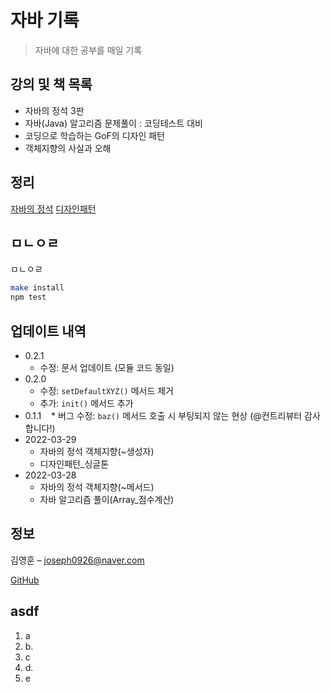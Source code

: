 # 자바 기록
> 자바에 대한 공부를 매일 기록


## 강의 및 책 목록

* 자바의 정석 3판
* 자바(Java) 알고리즘 문제풀이 : 코딩테스트 대비
* 코딩으로 학습하는 GoF의 디자인 패턴
* 객체지향의 사실과 오해

## 정리


[자바의 정석](https://github.com/chlrkdgml77/Java_Study/tree/main/%EC%9E%90%EB%B0%94%EC%9D%98%20%EC%A0%95%EC%84%9D)
[디자인패턴](https://github.com/chlrkdgml77/Java_Study/tree/main/%EB%94%94%EC%9E%90%EC%9D%B8%ED%8C%A8%ED%84%B4)


## ㅁㄴㅇㄹ

ㅁㄴㅇㄹ

```sh
make install
npm test
```

## 업데이트 내역

* 0.2.1
    * 수정: 문서 업데이트 (모듈 코드 동일)
* 0.2.0
    * 수정: `setDefaultXYZ()` 메서드 제거
    * 추가: `init()` 메서드 추가
* 0.1.1
    * 버그 수정: `baz()` 메서드 호출 시 부팅되지 않는 현상 (@컨트리뷰터 감사합니다!)
* 2022-03-29
    * 자바의 정석 객체지향(~생성자)
    * 디자인패턴_싱글톤
* 2022-03-28
    * 자바의 정석 객체지향(~메서드)
    * 자바 알고리즘 풀이(Array_점수계산)

## 정보

김영훈 – joseph0926@naver.com

[GitHub](https://github.com/chlrkdgml77)

## asdf

1. a
2. b.
3. c
4. d. 
5. e

